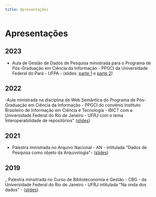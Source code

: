 ```yaml
--- 
title: Apresentações
---
```


# Apresentações

## 2023

- Aula de Gestão de Dados de Pesquisa ministrada para o Programa de Pós-Graduação em Ciência da Informação - PPGCI da Universidade Federal do Pará - UFPA - (slides: [parte 1](https://drive.google.com/file/d/1aVQE9jC9WedlpnST4DJibHqzyquAPXJJ/view?usp=sharing) e  [parte 2](https://drive.google.com/file/d/14a_uvIg2s6hvs9I1z31vMkjFa7LLebj8/view?usp=sharing)) 

## 2022

-Aula ministrada na disciplina de Web Semântica do Programa de Pós-Graduação em Ciência da Informação - PPGCI do convênio Instituto Brasileiro de Informação em Ciência e Tecnologia - IBICT com a Universidade Federal do Rio de Janeiro - UFRJ com o tema Ïnteroperabilidade de repositórios" ([slides](https://drive.google.com/file/d/1V8SFoD8bH7vRObIYk7dR7tKH9IrcuksQ/view?usp=sharing))

## 2021

- Palestra ministrada no Arquivo Nacional - AN - intitulada "Dados de Pesquisa como objeto da Arquivologia"- ([slides](https://drive.google.com/file/d/1OWnQHUFZtSgE8rBYJGx4DPJHd7aNP4WG/view?usp=sharing))

## 2019

_ Palestra minsitrada no Curso de Biblioteconomia e Gestão - CBG - da Universidade Federal do Rio de Janeiro - UFRJ intitulada "Na onda dos dados" - ([slides](https://drive.google.com/file/d/16tG_nxdRfX1EQPGO07EA4OoKTnunPGyt/view?usp=sharing))



